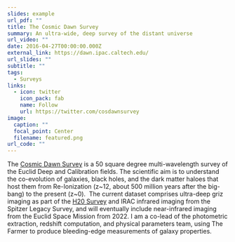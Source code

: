```yaml
---
slides: example
url_pdf: ""
title: The Cosmic Dawn Survey
summary: An ultra-wide, deep survey of the distant universe
url_video: ""
date: 2016-04-27T00:00:00.000Z
external_link: https://dawn.ipac.caltech.edu/
url_slides: ""
subtitle: ""
tags:
  - Surveys
links:
  - icon: twitter
    icon_pack: fab
    name: Follow
    url: https://twitter.com/cosdawnsurvey
image:
  caption: ""
  focal_point: Center
  filename: featured.png
url_code: ""
---
```

The [Cosmic Dawn Survey](https://dawn.ipac.caltech.edu/) is a 50 square degree multi-wavelength survey of the Euclid Deep and Calibration fields. The scientific aim is to understand the co-evolution of galaxies, black holes, and the dark matter haloes that host them from Re-Ionization (z\~12, about 500 million years after the big-bang) to the present (z\~0).  The current dataset comprises ultra-deep griz imaging as part of the [H20 Survey](https://project.ifa.hawaii.edu/h20/) and IRAC infrared imaging from the Spitzer Legacy Survey, and will eventually include near-infrared imaging from the Euclid Space Mission from 2022. I am a co-lead of the photometric extraction, redshift computation, and physical parameters team, using The Farmer to produce bleeding-edge measurements of galaxy properties.